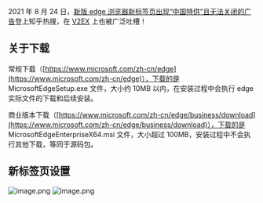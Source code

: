 2021 年 8 月 24 日，[新版 edge 浏览器新标签页出现“中国特供”且无法关闭的广告](https://www.zhihu.com/question/374362886)登上知乎热搜，在 [V2EX](https://www.v2ex.com/t/797669) 上也被广泛吐槽！

## 关于下载

常规下载（[https://www.microsoft.com/zh-cn/edge](https://www.microsoft.com/zh-cn/edge)），下载的是 MicrosoftEdgeSetup.exe 文件，大小约 10MB 以内，在安装过程中会执行 edge 实际文件的下载和后续安装。

商业版本下载（[https://www.microsoft.com/zh-cn/edge/business/download](https://www.microsoft.com/zh-cn/edge/business/download)），下载的是 MicrosoftEdgeEnterpriseX64.msi 文件，大小超过 100MB，安装过程中不会执行其他下载，等同于源码包。

## 新标签页设置

![image.png](https://cdn.nlark.com/yuque/0/2021/png/126032/1629858528399-6ddc7874-6f41-494a-9382-0391343c1d05.png#clientId=u79771e33-1b49-4&from=paste&height=693&id=u9829b8bb&originHeight=693&originWidth=1052&originalType=binary&ratio=1&size=983319&status=done&style=none&taskId=u5acf4884-84b5-463f-834d-7a16a165cf3&width=1052)
![image.png](https://cdn.nlark.com/yuque/0/2021/png/126032/1629858638555-6887075a-97f4-46aa-b69f-1076512cf04f.png#clientId=u79771e33-1b49-4&from=paste&height=693&id=u98a8aa2d&originHeight=693&originWidth=1052&originalType=binary&ratio=1&size=113386&status=done&style=none&taskId=u97bce3ad-a2ee-4f15-9f10-6c129edec2b&width=1052)
